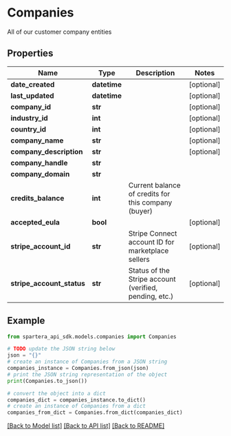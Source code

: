 # Companies

All of our customer company entities

## Properties

Name | Type | Description | Notes
------------ | ------------- | ------------- | -------------
**date_created** | **datetime** |  | [optional] 
**last_updated** | **datetime** |  | [optional] 
**company_id** | **str** |  | [optional] 
**industry_id** | **int** |  | [optional] 
**country_id** | **int** |  | [optional] 
**company_name** | **str** |  | [optional] 
**company_description** | **str** |  | [optional] 
**company_handle** | **str** |  | 
**company_domain** | **str** |  | 
**credits_balance** | **int** | Current balance of credits for this company (buyer) | 
**accepted_eula** | **bool** |  | [optional] 
**stripe_account_id** | **str** | Stripe Connect account ID for marketplace sellers | [optional] 
**stripe_account_status** | **str** | Status of the Stripe account (verified, pending, etc.) | [optional] 

## Example

```python
from spartera_api_sdk.models.companies import Companies

# TODO update the JSON string below
json = "{}"
# create an instance of Companies from a JSON string
companies_instance = Companies.from_json(json)
# print the JSON string representation of the object
print(Companies.to_json())

# convert the object into a dict
companies_dict = companies_instance.to_dict()
# create an instance of Companies from a dict
companies_from_dict = Companies.from_dict(companies_dict)
```
[[Back to Model list]](../README.md#documentation-for-models) [[Back to API list]](../README.md#documentation-for-api-endpoints) [[Back to README]](../README.md)


